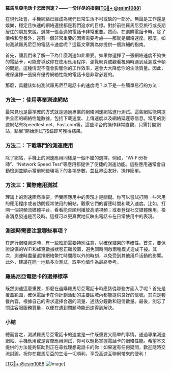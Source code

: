 **羅馬尼亞电话卡怎麽測速？——一份详尽的指南[[TG💪+ @esim1088](https://t.me/s/esim1088)]**

在現代社會，手機網絡已經成為我們日常生活不可或缺的一部分。無論是工作還是娛樂，穩定且快速的網絡連接都是我們追求的目標。對於前往羅馬尼亞旅行或長期居住的朋友來說，選擇一張合適的電話卡非常重要。然而，在選購電話卡時，除了價格和套餐外，還有一個非常重要的因素需要考慮——那就是網絡速度。那麼，如何測試羅馬尼亞的電話卡速度呢？這篇文章將為你提供一個詳細的指南。

首先，讓我們來了解一下為什麼測速如此重要。如果你選擇了一張網絡速度不夠快的電話卡，可能會導致你在使用應用程序、瀏覽網頁或觀看視頻時遇到延遲或卡頓的問題。這種情況不僅會影響你的工作效率，還會大大降低你的生活質量。因此，確保選擇一張擁有優秀網絡性能的電話卡是非常必要的。

那麼，具體該如何測試羅馬尼亞電話卡的速度呢？以下是一些簡單易行的方法：

### 方法一：使用專業測速網站

最常見也是最準確的方式就是通過專業的網絡測速網站進行測試。這些網站能夠提供全面的網絡性能數據，包括下載速度、上傳速度以及網絡延遲等信息。常用的測速網站有Speedtest.net、Fast.com等。這些平台的操作非常直觀，只需打開網站，點擊“開始測試”按鈕即可獲得結果。

### 方法二：下載專門的測速應用

除了網站，手機上的測速應用同樣是一個不錯的選擇。例如，“Wi-Fi分析師”、“Network Speed Test”等應用都提供了便捷的測速功能。這些應用通常會自動檢測並顯示當前網絡環境下的各項參數，並且界面友好，操作簡單。

### 方法三：實際應用測試

理論上的測速固然重要，但實際應用中的表現才是關鍵。你可以嘗試打開一些常用的應用程序或者訪問經常使用的網站，觀察它們的響應時間和載入速度。比如，打開一個視頻流媒體平台，看看能否順利播放高清視頻；或者登錄社交媒體應用，檢查消息發送是否及時。這樣可以更真實地反映出電話卡在日常使用中的表現。

### 測速時需要注意哪些事項？

在進行網絡測速時，有一些細節需要特別注意，以確保結果的準確性。首先，要保證設備的WiFi和蜂窩數據狀態正確設置，避免同時開啟兩種模式造成干擾。其次，測速時盡量選擇網絡繁忙時間段以外的時刻，以免受到其他用戶活動的影響。此外，建議在同一地點多次測試，取平均值作為最終參考。

### 羅馬尼亞電話卡的選擇標準

既然測速這麼重要，那麼在選購羅馬尼亞電話卡時應該從哪些方面入手呢？首先是覆蓋範圍，確保電話卡在你計劃活動的主要區域內都能提供良好的信號。其次是套餐內容，根據自己的需求選擇合適的流量、通話分鐘數和短信數量。最後，別忘了關注客服服務質量，以便在遇到問題時能迅速得到解決。

### 小結

總而言之，測試羅馬尼亞電話卡的速度是一件既重要又簡單的事情。通過專業測速網站、手機應用或是實際應用測試，你可以輕鬆掌握電話卡的網絡性能。希望本文提供的方法能夠幫助到正在尋找理想電話卡的你！如果還有任何疑問，歡迎隨時交流討論。祝你在羅馬尼亞的生活一切順利，享受高速互聯網帶來的便利！

[[TG💪+ @esim1088](https://t.me/s/esim1088) ![Image](https://i.postimg.cc/4NQfJmqS/Snipaste-2025-05-13-00-14-12.png)]